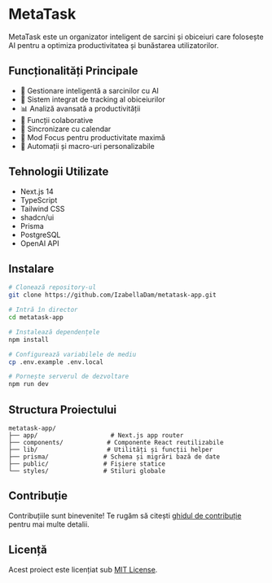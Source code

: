 # MetaTask

MetaTask este un organizator inteligent de sarcini și obiceiuri care folosește AI pentru a optimiza productivitatea și bunăstarea utilizatorilor.

## Funcționalități Principale

- 🤖 Gestionare inteligentă a sarcinilor cu AI
- 🎯 Sistem integrat de tracking al obiceiurilor
- 📊 Analiză avansată a productivității
- 🤝 Funcții colaborative
- 📅 Sincronizare cu calendar
- 🎯 Mod Focus pentru productivitate maximă
- 🔄 Automații și macro-uri personalizabile

## Tehnologii Utilizate

- Next.js 14
- TypeScript
- Tailwind CSS
- shadcn/ui
- Prisma
- PostgreSQL
- OpenAI API

## Instalare

```bash
# Clonează repository-ul
git clone https://github.com/IzabellaDam/metatask-app.git

# Intră în director
cd metatask-app

# Instalează dependențele
npm install

# Configurează variabilele de mediu
cp .env.example .env.local

# Pornește serverul de dezvoltare
npm run dev
```

## Structura Proiectului

```
metatask-app/
├── app/                    # Next.js app router
├── components/            # Componente React reutilizabile
├── lib/                   # Utilități și funcții helper
├── prisma/               # Schema și migrări bază de date
├── public/               # Fișiere statice
└── styles/               # Stiluri globale
```

## Contribuție

Contribuțiile sunt binevenite! Te rugăm să citești [ghidul de contribuție](CONTRIBUTING.md) pentru mai multe detalii.

## Licență

Acest proiect este licențiat sub [MIT License](LICENSE).